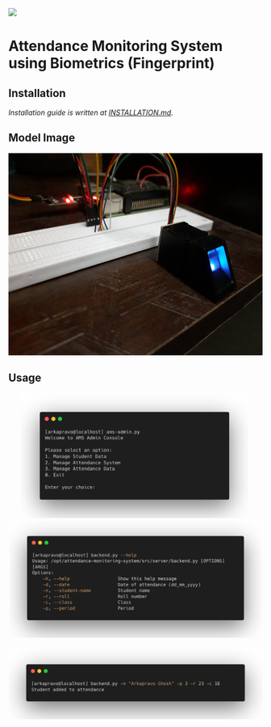 ![](https://img.shields.io/badge/Work%20In%20Progress-informational)
# Attendance Monitoring System using Biometrics (Fingerprint)
## Installation

*Installation guide is written at [INSTALLATION.md](docs/INSTALLATION.md).*

## Model Image
<div align=center>
<img height=400
 src="docs/images/model.jpg">
</div>

## Usage
<div align=center>
<img align=center width=450 src="docs/images/ams-admin.png">&nbsp;
<img align=center width=500 src="docs/images/help.png">
</div>&nbsp;
<div align=center>
<img width=800
 src="docs/images/example.png">
</div>
